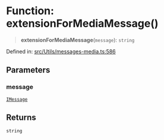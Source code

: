 # Function: extensionForMediaMessage()

> **extensionForMediaMessage**(`message`): `string`

Defined in: [src/Utils/messages-media.ts:586](https://github.com/Fokusdotid/Baileys/blob/982cc5b3c62bfc7b56d2f8f8427b6c1a2dda856f/src/Utils/messages-media.ts#L586)

## Parameters

### message

[`IMessage`](../namespaces/proto/interfaces/IMessage.md)

## Returns

`string`
